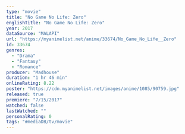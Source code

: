 ```yaml
---
type: "movie"
title: "No Game No Life: Zero"
englishTitle: "No Game No Life: Zero"
year: 2017
dataSource: "MALAPI"
url: "https://myanimelist.net/anime/33674/No_Game_No_Life__Zero"
id: 33674
genres: 
  - "Drama"
  - "Fantasy"
  - "Romance"
producer: "Madhouse"
duration: "1 hr 46 min"
onlineRating: 8.22
poster: "https://cdn.myanimelist.net/images/anime/1085/90759.jpg"
released: true
premiere: "7/15/2017"
watched: false
lastWatched: ""
personalRating: 0
tags: "#mediaDB/tv/movie"
---
```

